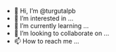 - 👋 Hi, I’m @turgutalpb
- 👀 I’m interested in ...
- 🌱 I’m currently learning ...
- 💞️ I’m looking to collaborate on ...
- 📫 How to reach me ...

<!---
turgutalpb/turgutalpb is a ✨ special ✨ repository because its `README.md` (this file) appears on your GitHub profile.
You can click the Preview link to take a look at your changes.
--->
